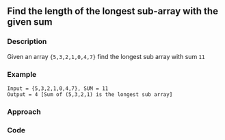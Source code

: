 ## Find the length of the longest sub-array with the given sum

### Description
Given an array `{5,3,2,1,0,4,7}` find the longest sub array with sum `11`

### Example
```
Input = {5,3,2,1,0,4,7}, SUM = 11
Output = 4 [Sum of (5,3,2,1) is the longest sub array]
```
### Approach

### Code
